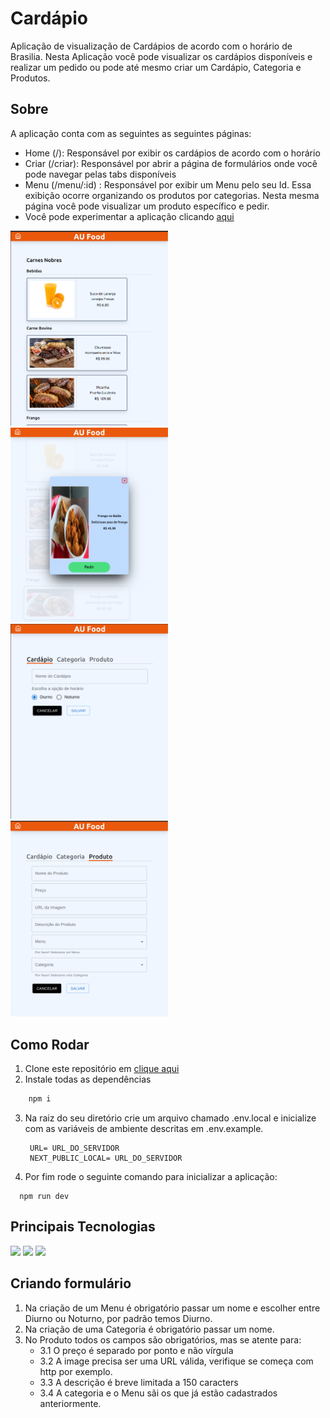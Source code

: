 # Cardápio

Aplicação de visualização de Cardápios de acordo com o horário de Brasilia. Nesta Aplicação você pode visualizar os cardápios disponíveis e realizar um pedido ou pode até mesmo criar um Cardápio, Categoria e Produtos. 

## Sobre

A aplicação conta com as seguintes as seguintes páginas:
- Home (/): Responsável por exibir os cardápios de acordo com o horário
- Criar (/criar): Responsável por abrir a página de formulários onde você pode navegar pelas tabs disponíveis
- Menu (/menu/:id) : Responsável por exibir um Menu pelo seu Id. Essa exibição ocorre organizando os produtos por categorias. Nesta mesma página você pode visualizar um produto específico e pedir.
- Você pode experimentar a aplicação clicando <a href="https://cardapio-app-9dq9.vercel.app/" > aqui</a>
<p align="center>
    <img width="50%" src="./src/assets/1.png" />
    <img width="50%" src="./src/assets/2.png" />
    <img width="50%" src="./src/assets/3.png" />
    <img width="50%" src="./src/assets/4.png" />
    <img width="50%" src="./src/assets/5.png" />
</p>

        
## Como Rodar

1. Clone este repositório em <a href="https://github.com/taisoliva/cardapio-app"> clique aqui </a>
2. Instale todas as dependências
  ```bash
      npm i
  ```
3. Na raiz do seu diretório crie um arquivo chamado .env.local e inicialize com as variáveis de ambiente descritas em .env.example.
   ```
    URL= URL_DO_SERVIDOR
    NEXT_PUBLIC_LOCAL= URL_DO_SERVIDOR
   ```
4. Por fim rode o seguinte comando para inicializar a aplicação:
```
  npm run dev
```

## Principais Tecnologias
<div>
    <img src="https://img.shields.io/badge/next%20js-000000?style=for-the-badge&logo=nextdotjs&logoColor=white"/>
   <img src="https://img.shields.io/badge/Tailwind_CSS-38B2AC?style=for-the-badge&logo=tailwind-css&logoColor=white"/>
   <img src="https://img.shields.io/badge/Material%20UI-007FFF?style=for-the-badge&logo=mui&logoColor=white"/>
</div>

## Criando formulário

1. Na criação de um Menu é obrigatório passar um nome e escolher entre Diurno ou Noturno, por padrão temos Diurno.
2. Na criação de uma Categoria é obrigatório passar um nome.
3. No Produto todos os campos são obrigatórios, mas se atente para:
     - 3.1 O preço é separado por ponto e não vírgula
     - 3.2 A image precisa ser uma URL válida, verifique se começa com http por exemplo.
     - 3.3 A descrição é breve limitada a 150 caracters
     - 3.4 A categoria e o Menu sãi os que já estão cadastrados anteriormente.
